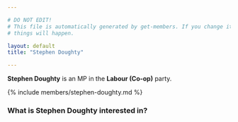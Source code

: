 ```yaml
---

# DO NOT EDIT!
# This file is automatically generated by get-members. If you change it, bad
# things will happen.

layout: default
title: "Stephen Doughty"

---
```


**Stephen Doughty** is an MP in the **Labour (Co-op)** party.

{% include members/stephen-doughty.md %}

### What is Stephen Doughty interested in?


